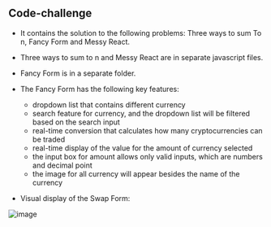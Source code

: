 ## Code-challenge
- It contains the solution to the following problems: Three ways to sum To n, Fancy Form and Messy React.
- Three ways to sum to n and Messy React are in separate javascript files.
- Fancy Form is in a separate folder.
- The Fancy Form has the following key features:

  - dropdown list that contains different currency
  - search feature for currency, and the dropdown list will be filtered based on the search input
  - real-time conversion that calculates how many cryptocurrencies can be traded
  - real-time display of the value for the amount of currency selected
  - the input box for amount allows only valid inputs, which are numbers and decimal point
  - the image for all currency will appear besides the name of the currency


- Visual display of the Swap Form: 



![image](https://github.com/user-attachments/assets/0e22c985-185c-47d7-8dcc-0dcd16b6c2c8)

